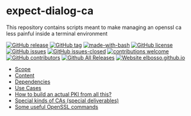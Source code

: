 # expect-dialog-ca
This repository contains scripts meant to make managing an openssl ca less painful inside a terminal environment

<!---
[![start with why](https://img.shields.io/badge/start%20with-why%3F-brightgreen.svg?style=flat)](http://www.ted.com/talks/simon_sinek_how_great_leaders_inspire_action)
--->
[![GitHub release](https://img.shields.io/github/release/elbosso/expect-dialog-ca/all.svg?maxAge=1)](https://GitHub.com/elbosso/expect-dialog-ca/releases/)
[![GitHub tag](https://img.shields.io/github/tag/elbosso/expect-dialog-ca.svg)](https://GitHub.com/elbosso/expect-dialog-ca/tags/)
[![made-with-bash](https://img.shields.io/badge/Made%20with-Bash-1f425f.svg)](https://www.gnu.org/software/bash/)
[![GitHub license](https://img.shields.io/github/license/elbosso/expect-dialog-ca.svg)](https://github.com/elbosso/expect-dialog-ca/blob/master/LICENSE)
[![GitHub issues](https://img.shields.io/github/issues/elbosso/expect-dialog-ca.svg)](https://GitHub.com/elbosso/expect-dialog-ca/issues/)
[![GitHub issues-closed](https://img.shields.io/github/issues-closed/elbosso/expect-dialog-ca.svg)](https://GitHub.com/elbosso/expect-dialog-ca/issues?q=is%3Aissue+is%3Aclosed)
[![contributions welcome](https://img.shields.io/badge/contributions-welcome-brightgreen.svg?style=flat)](https://github.com/elbosso/expect-dialog-ca/issues)
[![GitHub contributors](https://img.shields.io/github/contributors/elbosso/expect-dialog-ca.svg)](https://GitHub.com/elbosso/expect-dialog-ca/graphs/contributors/)
[![Github All Releases](https://img.shields.io/github/downloads/elbosso/expect-dialog-ca/total.svg)](https://github.com/elbosso/expect-dialog-ca)
[![Website elbosso.github.io](https://img.shields.io/website-up-down-green-red/https/elbosso.github.io.svg)](https://elbosso.github.io/)

* [Scope](docs/scope.md)
* [Content](docs/content.md)
* [Dependencies](docs/dependencies.md)
* [Use Cases](docs/usecases.md)
* [How to build an actual PKI from all this?](docs/buildpki.md)
* [Special kinds of CAs (special deliverables)](docs/specialdeliverables.md)
* [Some useful OpenSSL commands](docs/sslcommands.md)
